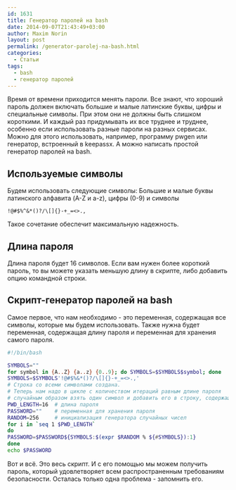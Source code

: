 ```yaml
---
id: 1631
title: Генератор паролей на bash
date: 2014-09-07T21:43:49+03:00
author: Maxim Norin
layout: post
permalink: /generator-parolej-na-bash.html
categories:
  - Статьи
tags:
  - bash
  - генератор паролей
---
```

Время от времени приходится менять пароли. Все знают, что хороший пароль должен включать большие и малые латинские буквы, цифры и специальные символы. При этом они не должны быть слишком короткими. И каждый раз придумывать их все труднее и труднее, особенно если использовать разные пароли на разных сервисах. Можно для этого использовать, например, программу pwgen или генератор, встроенный в keepassx. А можно написать простой генератор паролей на bash.
<!--more-->

## Используемые символы
Будем использовать следующие символы: Большие и малые буквы латинского алфавита (A-Z и a-z), цифры (0-9) и символы 
```
!@#$%^&*()?/\[]{}-+_=<>.,
```
Такое сочетание обеспечит максимальную надежность.

## Длина пароля

Длина пароля будет 16 символов. Если вам нужен более короткий пароль, то вы можете указать меньшую длину в скрипте, либо добавить опцию командной строки.

## Скрипт-генератор паролей на bash

Самое первое, что нам необходимо - это переменная, содержащая все символы, которые мы будем использовать. Также нужна будет переменная, содержащая длину пароля и переменная для хранения самого пароля.

```bash
#!/bin/bash

SYMBOLS=""
for symbol in {A..Z} {a..z} {0..9}; do SYMBOLS=$SYMBOLS$symbol; done
SYMBOLS=$SYMBOLS'!@#$%&*()?/\[]{}-+_=<>.,'
# Строка со всеми символами создана.
# Теперь нам надо в цикле с количеством итераций равным длине пароля
# случайным образом взять один символ и добавить его в строку, содержащую пароль.
PWD_LENGTH=16  # длина пароля
PASSWORD=""    # переменная для хранения пароля
RANDOM=256     # инициализация генератора случайных чисел
for i in `seq 1 $PWD_LENGTH`
do
PASSWORD=$PASSWORD${SYMBOLS:$(expr $RANDOM % ${#SYMBOLS}):1}
done
echo $PASSWORD
```

Вот и всё. Это весь скрипт. И с его помощью мы можем получить пароль, который удовлетворяет всем распространенным требованиям безопасности. Осталась только одна проблема - запомнить его.